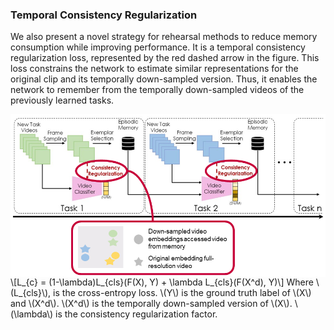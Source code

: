 ---
---
### Temporal Consistency Regularization

We also present a novel strategy for rehearsal methods to reduce memory consumption while improving performance. It is a temporal consistency regularization loss, represented by the red dashed arrow in the figure. This loss constrains the network to estimate similar representations for the original clip and its temporally down-sampled version. Thus, it enables the network to remember from the temporally down-sampled videos of the previously learned tasks. 

<img src="https://raw.githubusercontent.com/ojedaf/vCLIMB_website/main/assets/media/tc_img.png" align="left">

<!DOCTYPE html>
<html>
<head>
  <meta charset="utf-8">
  <meta name="viewport" content="width=device-width">
  <script src="https://polyfill.io/v3/polyfill.min.js?features=es6"></script>
  <script id="MathJax-script" async
          src="https://cdn.jsdelivr.net/npm/mathjax@3/es5/tex-mml-chtml.js">
  </script>
</head>
<body>
<p>
  \[L_{c} = (1-\lambda)L_{cls}(F(X), Y) + \lambda L_{cls}(F(X^d), Y)\]
  Where \(L_{cls}\), is the cross-entropy loss. \(Y\) is the ground truth label of \(X\) and \(X^d\). \(X^d\) is the temporally down-sampled version of \(X\). \(\lambda\) is the consistency regularization factor.
</p>
</body>
</html>

